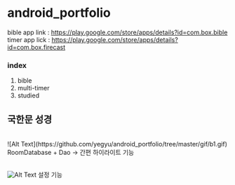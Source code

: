 # android_portfolio

bible app link : https://play.google.com/store/apps/details?id=com.box.bible
timer app lick : https://play.google.com/store/apps/details?id=com.box.firecast

### index
 1. bible
 2. multi-timer
 3. studied
 
 ## 국한문 성경
 <br>
 ![Alt Text](https://github.com/yegyu/android_portfolio/tree/master/gif/b1.gif)
 <br>
 RoomDatabase + Dao -> 간편 하이라이트 기능
 <br><br>

 ![Alt Text](https://github.com/yegyu/android_portfolio/tree/master/gif/b2.gif)
 설정 기능
 <br><br>
 
 
 
